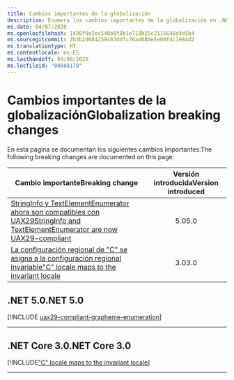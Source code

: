 ```yaml
---
title: Cambios importantes de la globalización
description: Enumera los cambios importantes de la globalización en .NET Core.
ms.date: 04/07/2020
ms.openlocfilehash: 1436f9e2ec540b0f8b1e710b25c2115646d4e5b4
ms.sourcegitcommit: 2b3b2d684259463ddfc76ad680e5e09fdc1984d2
ms.translationtype: HT
ms.contentlocale: es-ES
ms.lasthandoff: 04/08/2020
ms.locfileid: "80888179"
---
```

# <a name="globalization-breaking-changes"></a><span data-ttu-id="7f3db-103">Cambios importantes de la globalización</span><span class="sxs-lookup"><span data-stu-id="7f3db-103">Globalization breaking changes</span></span>

<span data-ttu-id="7f3db-104">En esta página se documentan los siguientes cambios importantes:</span><span class="sxs-lookup"><span data-stu-id="7f3db-104">The following breaking changes are documented on this page:</span></span>

| <span data-ttu-id="7f3db-105">Cambio importante</span><span class="sxs-lookup"><span data-stu-id="7f3db-105">Breaking change</span></span> | <span data-ttu-id="7f3db-106">Versión introducida</span><span class="sxs-lookup"><span data-stu-id="7f3db-106">Version introduced</span></span> |
| - | :-: |
| [<span data-ttu-id="7f3db-107">StringInfo y TextElementEnumerator ahora son compatibles con UAX29</span><span class="sxs-lookup"><span data-stu-id="7f3db-107">StringInfo and TextElementEnumerator are now UAX29-compliant</span></span>](#stringinfo-and-textelementenumerator-are-now-uax29-compliant) | <span data-ttu-id="7f3db-108">5.0</span><span class="sxs-lookup"><span data-stu-id="7f3db-108">5.0</span></span> |
| [<span data-ttu-id="7f3db-109">La configuración regional de "C" se asigna a la configuración regional invariable</span><span class="sxs-lookup"><span data-stu-id="7f3db-109">"C" locale maps to the invariant locale</span></span>](#c-locale-maps-to-the-invariant-locale) | <span data-ttu-id="7f3db-110">3.0</span><span class="sxs-lookup"><span data-stu-id="7f3db-110">3.0</span></span> |

## <a name="net-50"></a><span data-ttu-id="7f3db-111">.NET 5.0</span><span class="sxs-lookup"><span data-stu-id="7f3db-111">.NET 5.0</span></span>

[!INCLUDE [uax29-compliant-grapheme-enumeration](../../../includes/core-changes/globalization/5.0/uax29-compliant-grapheme-enumeration.md)]

***

## <a name="net-core-30"></a><span data-ttu-id="7f3db-112">.NET Core 3.0</span><span class="sxs-lookup"><span data-stu-id="7f3db-112">.NET Core 3.0</span></span>

[!INCLUDE["C" locale maps to the invariant locale](~/includes/core-changes/globalization/3.0/c-locale-maps-to-invariant-locale.md)]

***
